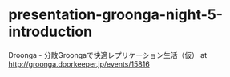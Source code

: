 presentation-groonga-night-5-introduction
=========================================

Droonga - 分散Groongaで快適レプリケーション生活（仮） at http://groonga.doorkeeper.jp/events/15816
